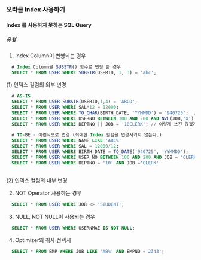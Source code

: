 ### 오라클 Index 사용하기 
#### Index 를 사용하지 못하는 SQL Query

##### 유형
1. Index Column이 변형되는 경우  
```sql 
  # Index Column을 SUBSTR() 함수로 변형 한 경우
  SELECT * FROM USER WHERE SUBSTR(USERID, 1, 3) = 'abc';
```

(1) 인덱스 컬럼의 외부 변경

```sql 
  # AS-IS
  SELECT * FROM USER SUBSTR(USERID,1,4) = 'ABCD';
  SELECT * FROM USER WHERE SAL*12 = 12000;
  SELECT * FROM USER WHERE TO_CHAR(BIRTH_DATE, 'YYMMDD') = '940725';  // 이부분 많이 틀려왔음.
  SELECT * FROM USER WHERE USERNO BETWEEN 100 AND 200 AND NVL(JOB,'X') = 'CLERK'; 
  SELECT * FROM USER WHERE DEPTNO || JOB = '10CLERK'; // 이렇게 쓰진 않겠지만,
  
  # TO-BE - 이런식으로 변경 (최대한 Index 컬럼을 변경시키지 않는다.)
  SELECT * FROM USER WHERE NAME LIKE 'ABC%'
  SELECT * FROM USER WHERE SAL = 12000/12;
  SELECT * FROM USER WHERE BIRTH_DATE = TO_DATE('940725', 'YYMMDD'); 
  SELECT * FROM USER WHERE USER_NO BETWEEN 100 AND 200 AND JOB = 'CLERK'; //쓸데없는 NVL 삭제 
  SELECT * FROM USER WHERE DEPTNO = '10' AND JOB ='CLERK' 
  
```

(2) 인덱스 컬럼의 내부 변경 

2. NOT Operator 사용하는 경우
```sql 
  SELECT * FROM USER WHERE JOB <> 'STUDENT';
```
3. NULL, NOT NULL이 사용되는 경우
```sql 
  SELECT * FROM USER WHERE USERNMAE IS NOT NULL;
```
4. Optimizer의 취사 선택시 
```sql 
  SELECT * FROM EMP WHERE JOB LIKE 'AB%' AND EMPNO ='2343';
```
